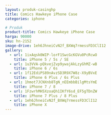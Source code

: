 ```yaml
---
layout: produk-casinghp
title: Comics Hawkeye iPhone Case
categories: iphone

# Produk
product-title: Comics Hawkeye iPhone Case
harga: 90000
sku: hn-2152
image-drive: 1eh6JhneiCvN2f_BXWq7rmessFD3ClI12
gallery:
  - url: 1ixAqsk0WIP-lorF1SwcGcKGVu0PcRcwO
    title: iPhone 5 / 5s / SE
  - url: 1u3VVA-pQkvejZvp9ywajAkLzyGhMZ-wB
    title: iPhone 6 / 6s
  - url: 1f12EdiPS89nAvzSD3R9X7W8z-X9yBVxE
    title: iPhone 6 Plus / 6s Plus
  - url: 1hmot7JCNXnb8TgN_nEEmbbBilgMtsYmE
    title: iPhone 7 / 8
  - url: 1FzwrhMH5XzoaQh1IKfY6sd_EF5gTDnZW
    title: iPhone 7 Plus / 8 Plus
  - url: 1eh6JhneiCvN2f_BXWq7rmessFD3ClI12
    title: iPhone X
---
```

